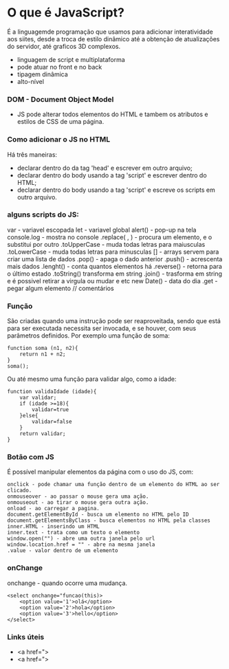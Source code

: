 # O que é JavaScript?
É a linguagemde programação que usamos para adicionar interatividade aos siites, desde a troca de estilo dinâmico até a obtenção de atualizações do servidor, até graficos 3D complexos. 

- linguagem de script e multiplataforma
- pode atuar no front e no back
- tipagem dinâmica
- alto-nível

### DOM - Document Object Model 
- JS pode alterar todos elementos do HTML e tambem os atributos e estilos de CSS de uma página.

### Como adicionar o JS no HTML
Há três maneiras:

- declarar dentro do da tag 'head' e escrever em outro arquivo;
- declarar dentro do body usando a tag 'script' e escrever dentro do HTML;
- declarar dentro do body usando a tag 'script' e escreve os scripts em outro arquivo. 

### alguns scripts do JS:

var - variavel escopada
let - variavel global
alert() - pop-up na tela
console.log - mostra no console
.replace( , ) - procura um elemento, e o substitui por outro
.toUpperCase - muda todas letras para maiusculas
.toLowerCase - muda todas letras para minusculas
[] - arrays servem para criar uma lista de dados
.pop() - apaga o dado anterior
.push() - acrescenta mais dados
.lenght() - conta quantos elementos há
.reverse() - retorna para o último estado
.toString() transforma em string
.join() - trasforma em string e é possivel retirar a virgula ou mudar e etc
new Date() - data do dia
.get - pegar algum elemento
// comentários

### Função
São criadas quando uma instrução pode ser reaproveitada, sendo que está para ser executada necessita ser invocada, e se houver, com seus parâmetros definidos. Por exemplo uma função de soma:

    function soma (n1, n2){
        return n1 + n2;
    }
    soma();

Ou até mesmo uma função para validar algo, como a idade:

    function validaIdade (idade){
        var validar;
        if (idade >=18){
            validar=true
        }else{
            validar=false        
        }
        return validar;
    }


### Botão com JS
É possível manipular elementos da página com o uso do JS, com:

    onclick - pode chamar uma função dentro de um elemento do HTML ao ser clicado.
    onmouseover - ao passar o mouse gera uma ação.
    onmouseout - ao tirar o mouse gera outra ação.
    onload - ao carregar a pagina.
    document.getElementById - busca um elemento no HTML pelo ID
    document.getElementsByClass - busca elementos no HTML pela classes
    inner.HTML - inserindo um HTML 
    inner.text - trata como um texto o elemento
    window.open("") - abre uma outra janela pelo url
    window.location.href = "" - abre na mesma janela
    .value - valor dentro de um elemento

### onChange

onchange - quando ocorre uma mudança.

    <select onchange="funcao(this)>
        <option value='1'>olá</option>
        <option value='2'>hola</option>
        <option value='3'>hello</option>
    </select>
### Links úteis

* <a href="></a>
* <a href="></a>